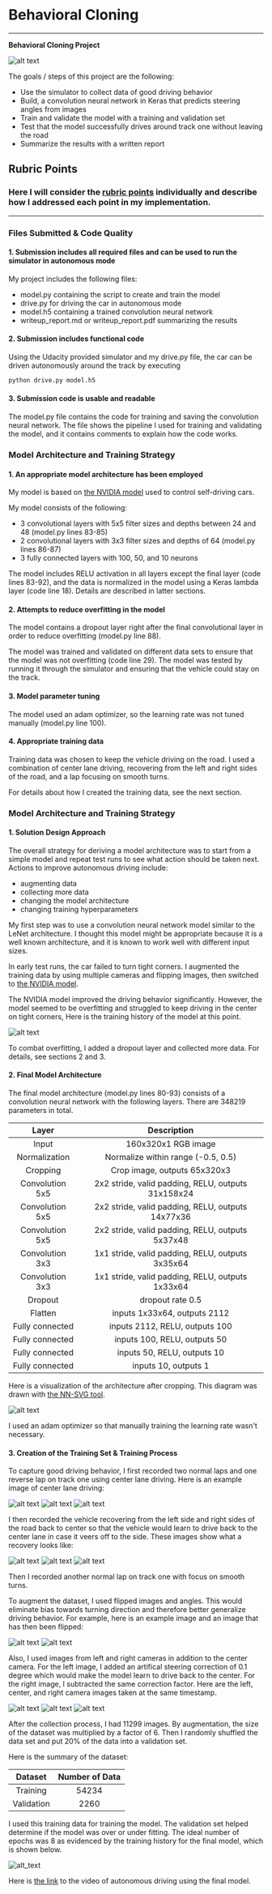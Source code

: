 # **Behavioral Cloning** 

[//]: # (Image References)
[autonomous_demo]: ./writeup_images/autonomous_demo.gif "Autonomous Demo"
[training_history_one_lap]: ./writeup_images/training_history_one_lap.png "Training History One Lap"
[training_history_more_data]: ./writeup_images/training_history_more_data.png "Training History More Data"
[architecture]: ./writeup_images/architecture.png "Architecture"
[cl0]: ./writeup_images/cl0.png "Center Lane Driving 0"
[cl1]: ./writeup_images/cl1.png "Center Lane Driving 1"
[cl2]: ./writeup_images/cl2.png "Center Lane Driving 2"
[re0]: ./writeup_images/re0.png "Recovery Driving 0"
[re1]: ./writeup_images/re1.png "Recovery Driving 1"
[re2]: ./writeup_images/re2.png "Recovery Driving 2"
[ci_orig]: ./writeup_images/center_image_original.jpg "Center Image Original"
[ci_flip]: ./writeup_images/center_image_flipped.jpg "Center Image Flipped"
[im_l]: ./writeup_images/im_l.jpg "Image Left"
[im_c]: ./writeup_images/im_c.jpg "Image Center"
[im_r]: ./writeup_images/im_r.jpg "Image Right"

---

**Behavioral Cloning Project**

![alt text][autonomous_demo]

The goals / steps of this project are the following:
* Use the simulator to collect data of good driving behavior
* Build, a convolution neural network in Keras that predicts steering angles from images
* Train and validate the model with a training and validation set
* Test that the model successfully drives around track one without leaving the road
* Summarize the results with a written report


## Rubric Points
### Here I will consider the [rubric points](https://review.udacity.com/#!/rubrics/432/view) individually and describe how I addressed each point in my implementation.  

---
### Files Submitted & Code Quality

#### 1. Submission includes all required files and can be used to run the simulator in autonomous mode

My project includes the following files:
* model.py containing the script to create and train the model
* drive.py for driving the car in autonomous mode
* model.h5 containing a trained convolution neural network 
* writeup_report.md or writeup_report.pdf summarizing the results

#### 2. Submission includes functional code
Using the Udacity provided simulator and my drive.py file, the car can be driven autonomously around the track by executing 
```sh
python drive.py model.h5
```

#### 3. Submission code is usable and readable

The model.py file contains the code for training and saving the convolution neural network. The file shows the pipeline I used for training and validating the model, and it contains comments to explain how the code works.

### Model Architecture and Training Strategy

#### 1. An appropriate model architecture has been employed

My model is based on [the NVIDIA model](https://devblogs.nvidia.com/deep-learning-self-driving-cars/) used to control self-driving cars.

My model consists of the following:
* 3 convolutional layers with 5x5 filter sizes and depths between 24 and 48 (model.py lines 83-85) 
* 2 convolutional layers with 3x3 filter sizes and depths of 64 (model.py lines 86-87) 
* 3 fully connected layers with 100, 50, and 10 neurons

The model includes RELU activation in all layers except the final layer (code lines 83-92),
and the data is normalized in the model using a Keras lambda layer (code line 18). 
Details are described in latter sections.

#### 2. Attempts to reduce overfitting in the model

The model contains a dropout layer right after the final convolutional layer in order to reduce overfitting (model.py line 88). 

The model was trained and validated on different data sets to ensure that the model was not overfitting (code line 29).
The model was tested by running it through the simulator and ensuring that the vehicle could stay on the track.

#### 3. Model parameter tuning

The model used an adam optimizer, so the learning rate was not tuned manually (model.py line 100).

#### 4. Appropriate training data

Training data was chosen to keep the vehicle driving on the road. I used a combination of center lane driving, recovering from the left and right sides of the road, and a lap focusing on smooth turns.

For details about how I created the training data, see the next section. 

### Model Architecture and Training Strategy

#### 1. Solution Design Approach

The overall strategy for deriving a model architecture was to start from a simple model
and repeat test runs to see what action should be taken next.
Actions to improve autonomous driving include:
* augmenting data
* collecting more data
* changing the model architecture
* changing training hyperparameters

My first step was to use a convolution neural network model similar to the LeNet architecture.
I thought this model might be appropriate because it is a well known architecture, and
it is known to work well with different input sizes.

In early test runs, the car failed to turn tight corners.
I augmented the training data by using multiple cameras and flipping images,
then switched to [the NVIDIA model](https://devblogs.nvidia.com/deep-learning-self-driving-cars/).

The NVIDIA model improved the driving behavior significantly.
However, the model seemed to be overfitting and struggled to keep driving in the center on tight corners,
Here is the training history of the model at this point.

![alt text][training_history_one_lap]

To combat overfitting, I added a dropout layer and collected more data.
For details, see sections 2 and 3.

#### 2. Final Model Architecture

The final model architecture (model.py lines 80-93) consists of a convolution neural network with the following layers. There are 348219 parameters in total.

| Layer         		|     Description	        							| 
|:---------------------:|:-----------------------------------------------------:| 
| Input         		| 160x320x1 RGB image  									| 
| Normalization			| Normalize within range (-0.5, 0.5)					|
| Cropping				| Crop image, outputs 65x320x3							|
| Convolution 5x5     	| 2x2 stride, valid padding, RELU, outputs 31x158x24 	|
| Convolution 5x5	    | 2x2 stride, valid padding, RELU, outputs 14x77x36 	|
| Convolution 5x5	    | 2x2 stride, valid padding, RELU, outputs 5x37x48 		|
| Convolution 3x3	    | 1x1 stride, valid padding, RELU, outputs 3x35x64	 	|
| Convolution 3x3	    | 1x1 stride, valid padding, RELU, outputs 1x33x64 		|
| Dropout		      	| dropout rate 0.5 										|
| Flatten		      	| inputs 1x33x64,  outputs 2112							|
| Fully connected       | inputs 2112, RELU,  outputs 100	    				|
| Fully connected       | inputs 100, RELU,  outputs 50   						|
| Fully connected       | inputs 50, RELU,  outputs 10    						|
| Fully connected       | inputs 10,  outputs 1	    							|

Here is a visualization of the architecture after cropping.
This diagram was drawn with [the NN-SVG tool](http://alexlenail.me/NN-SVG/AlexNet.html).

![alt text][architecture]

I used an adam optimizer so that manually training the learning rate wasn't necessary.

#### 3. Creation of the Training Set & Training Process

To capture good driving behavior, I first recorded two normal laps and one reverse lap on track one using center lane driving.
Here is an example image of center lane driving:

![alt text][cl0]
![alt text][cl1]
![alt text][cl2]

I then recorded the vehicle recovering from the left side and right sides of the road back to center so that the vehicle would learn to drive back to the center lane
in case it veers off to the side.
These images show what a recovery looks like:

![alt text][re0]
![alt text][re1]
![alt text][re2]

Then I recorded another normal lap on track one with focus on smooth turns.

To augment the dataset, I used flipped images and angles. 
This would eliminate bias towards turning direction and therefore better generalize driving behavior.
For example, here is an example image and an image that has then been flipped:

![alt text][ci_orig]
![alt text][ci_flip]

Also, I used images from left and right cameras in addition to the center camera.
For the left image, I added an artifical steering correction of 0.1 degree which would make the model
learn to drive back to the center. For the right image, I subtracted the same correction factor.
Here are the left, center, and right camera images taken at the same timestamp.

![alt text][im_l]
![alt text][im_c]
![alt text][im_r]

After the collection process, I had 11299 images.
By augmentation, the size of the dataset was multiplied by a factor of 6.
Then I randomly shuffled the data set and put 20% of the data into a validation set. 

Here is the summary of the dataset:

| Dataset         		| Number of Data	| 
|:---------------------:|:-----------------:| 
| Training         		| 	54234				| 
| Validation			| 	2260				|


I used this training data for training the model. The validation set helped determine if the model was over or under fitting.
The ideal number of epochs was 8 as evidenced by the training history for the final model, which is shown below.

![alt_text][training_history_more_data]

Here is [the link](./writeup_video/run1.mp4) to the video of autonomous driving using the final model.

